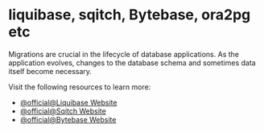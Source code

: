 # liquibase, sqitch, Bytebase, ora2pg etc

Migrations are crucial in the lifecycle of database applications. As the application evolves, changes to the database schema and sometimes data itself become necessary. 

Visit the following resources to learn more:

- [@official@Liquibase Website](https://www.liquibase.com/)
- [@official@Sqitch Website](https://sqitch.org/)
- [@official@Bytebase Website](https://www.bytebase.com/)
